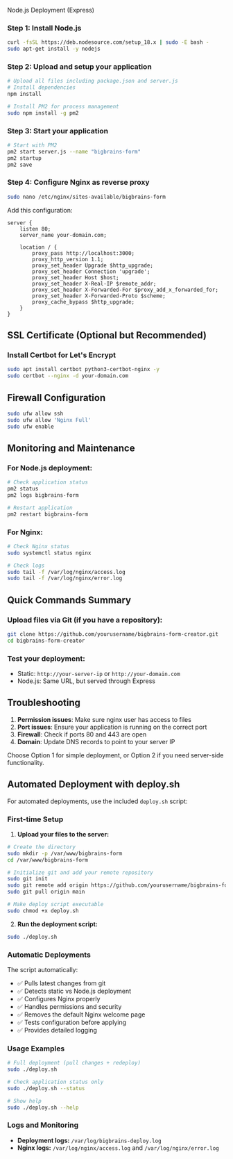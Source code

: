

Node.js Deployment (Express)

### Step 1: Install Node.js
```bash
curl -fsSL https://deb.nodesource.com/setup_18.x | sudo -E bash -
sudo apt-get install -y nodejs
```

### Step 2: Upload and setup your application
```bash
# Upload all files including package.json and server.js
# Install dependencies
npm install

# Install PM2 for process management
sudo npm install -g pm2
```

### Step 3: Start your application
```bash
# Start with PM2
pm2 start server.js --name "bigbrains-form"
pm2 startup
pm2 save
```

### Step 4: Configure Nginx as reverse proxy
```bash
sudo nano /etc/nginx/sites-available/bigbrains-form
```

Add this configuration:
```nginx
server {
    listen 80;
    server_name your-domain.com;
    
    location / {
        proxy_pass http://localhost:3000;
        proxy_http_version 1.1;
        proxy_set_header Upgrade $http_upgrade;
        proxy_set_header Connection 'upgrade';
        proxy_set_header Host $host;
        proxy_set_header X-Real-IP $remote_addr;
        proxy_set_header X-Forwarded-For $proxy_add_x_forwarded_for;
        proxy_set_header X-Forwarded-Proto $scheme;
        proxy_cache_bypass $http_upgrade;
    }
}
```

## SSL Certificate (Optional but Recommended)

### Install Certbot for Let's Encrypt
```bash
sudo apt install certbot python3-certbot-nginx -y
sudo certbot --nginx -d your-domain.com
```

## Firewall Configuration
```bash
sudo ufw allow ssh
sudo ufw allow 'Nginx Full'
sudo ufw enable
```

## Monitoring and Maintenance

### For Node.js deployment:
```bash
# Check application status
pm2 status
pm2 logs bigbrains-form

# Restart application
pm2 restart bigbrains-form
```

### For Nginx:
```bash
# Check Nginx status
sudo systemctl status nginx

# Check logs
sudo tail -f /var/log/nginx/access.log
sudo tail -f /var/log/nginx/error.log
```

## Quick Commands Summary

### Upload files via Git (if you have a repository):
```bash
git clone https://github.com/yourusername/bigbrains-form-creator.git
cd bigbrains-form-creator
```

### Test your deployment:
- Static: `http://your-server-ip` or `http://your-domain.com`
- Node.js: Same URL, but served through Express

## Troubleshooting

1. **Permission issues**: Make sure nginx user has access to files
2. **Port issues**: Ensure your application is running on the correct port
3. **Firewall**: Check if ports 80 and 443 are open
4. **Domain**: Update DNS records to point to your server IP

Choose Option 1 for simple deployment, or Option 2 if you need server-side functionality.

## Automated Deployment with deploy.sh

For automated deployments, use the included `deploy.sh` script:

### First-time Setup

1. **Upload your files to the server:**
```bash
# Create the directory
sudo mkdir -p /var/www/bigbrains-form
cd /var/www/bigbrains-form

# Initialize git and add your remote repository
sudo git init
sudo git remote add origin https://github.com/yourusername/bigbrains-form-creator.git
sudo git pull origin main

# Make deploy script executable
sudo chmod +x deploy.sh
```

2. **Run the deployment script:**
```bash
sudo ./deploy.sh
```

### Automatic Deployments

The script automatically:
- ✅ Pulls latest changes from git
- ✅ Detects static vs Node.js deployment
- ✅ Configures Nginx properly
- ✅ Handles permissions and security
- ✅ Removes the default Nginx welcome page
- ✅ Tests configuration before applying
- ✅ Provides detailed logging

### Usage Examples

```bash
# Full deployment (pull changes + redeploy)
sudo ./deploy.sh

# Check application status only
sudo ./deploy.sh --status

# Show help
sudo ./deploy.sh --help
```

### Logs and Monitoring

- **Deployment logs:** `/var/log/bigbrains-deploy.log`
- **Nginx logs:** `/var/log/nginx/access.log` and `/var/log/nginx/error.log` 